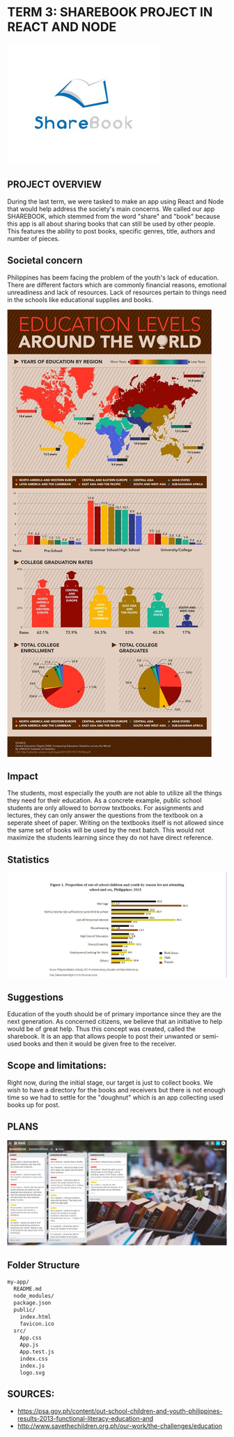 # TERM 3: SHAREBOOK PROJECT IN REACT AND NODE
![alt-text](images/Logo2.jpg)

## PROJECT OVERVIEW
  During the last term, we were tasked to make an app using React and Node that would help address the society's main concerns. We called our app SHAREBOOK, which stemmed from the word "share" and "book" because this app is all about sharing books that can still be used by other people. This features the ability to post books, specific genres, title, authors and number of pieces. 

## Societal concern
  Philippines has beem facing the problem of the youth's lack of education. There are different factors which are commonly financial reasons, emotional unreadiness and lack of resources. Lack of resources pertain to things need in the schools like educational supplies and books.

![alt-text](images/world.jpg)

## Impact
  The students, most especially the youth are not able to utilize all the things they need for their education. As a concrete example, public school students are only allowed to borrow textbooks. For assignments and lectures, they can only answer the questions from the textbook on a seperate sheet of paper. Writing on the textbooks itself is not allowed since the same set of books will be used by the next batch. This would not maximize the students learning since they do not have direct reference.

## Statistics
![alt-text](images/stats.png)

## Suggestions
  Education of the youth should be of primary importance since they are the next generation. As concerned citizens, we believe that an initiative to help would be of great help. Thus this concept was created, called the sharebook. It is an app that allows people to post their unwanted or semi-used books and then it would be given free to the receiver.

## Scope and limitations:
  Right now, during the initial stage, our target is just to collect books. We wish to have a directory for the books and receivers but there is not enough time so we had to settle for the "doughnut" which is an app collecting used books up for post. 

## PLANS
![alt-text](images/trello.png)


## Folder Structure

```
my-app/
  README.md
  node_modules/
  package.json
  public/
    index.html
    favicon.ico
  src/
    App.css
    App.js
    App.test.js
    index.css
    index.js
    logo.svg
```








## SOURCES:

* https://psa.gov.ph/content/out-school-children-and-youth-philippines-results-2013-functional-literacy-education-and
* http://www.savethechildren.org.ph/our-work/the-challenges/education
